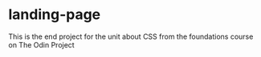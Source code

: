 # landing-page
This is the end project for the unit about CSS from the foundations course on The Odin Project
